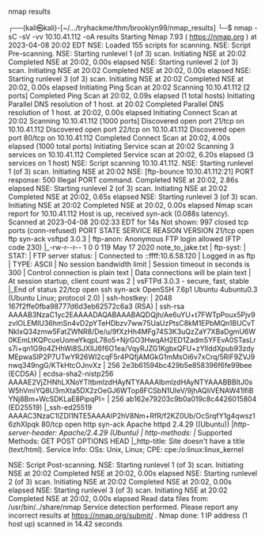 nmap results

┌──(kali㉿kali)-[~/…/tryhackme/thm/brooklyn99/nmap_results]
└─$ nmap -sC -sV -vv 10.10.41.112 -oA results
Starting Nmap 7.93 ( https://nmap.org ) at 2023-04-08 20:02 EDT
NSE: Loaded 155 scripts for scanning.
NSE: Script Pre-scanning.
NSE: Starting runlevel 1 (of 3) scan.
Initiating NSE at 20:02
Completed NSE at 20:02, 0.00s elapsed
NSE: Starting runlevel 2 (of 3) scan.
Initiating NSE at 20:02
Completed NSE at 20:02, 0.00s elapsed
NSE: Starting runlevel 3 (of 3) scan.
Initiating NSE at 20:02
Completed NSE at 20:02, 0.00s elapsed
Initiating Ping Scan at 20:02
Scanning 10.10.41.112 [2 ports]
Completed Ping Scan at 20:02, 0.09s elapsed (1 total hosts)
Initiating Parallel DNS resolution of 1 host. at 20:02
Completed Parallel DNS resolution of 1 host. at 20:02, 0.00s elapsed
Initiating Connect Scan at 20:02
Scanning 10.10.41.112 [1000 ports]
Discovered open port 21/tcp on 10.10.41.112
Discovered open port 22/tcp on 10.10.41.112
Discovered open port 80/tcp on 10.10.41.112
Completed Connect Scan at 20:02, 4.00s elapsed (1000 total ports)
Initiating Service scan at 20:02
Scanning 3 services on 10.10.41.112
Completed Service scan at 20:02, 6.20s elapsed (3 services on 1 host)
NSE: Script scanning 10.10.41.112.
NSE: Starting runlevel 1 (of 3) scan.
Initiating NSE at 20:02
NSE: [ftp-bounce 10.10.41.112:21] PORT response: 500 Illegal PORT command.
Completed NSE at 20:02, 2.86s elapsed
NSE: Starting runlevel 2 (of 3) scan.
Initiating NSE at 20:02
Completed NSE at 20:02, 0.65s elapsed
NSE: Starting runlevel 3 (of 3) scan.
Initiating NSE at 20:02
Completed NSE at 20:02, 0.00s elapsed
Nmap scan report for 10.10.41.112
Host is up, received syn-ack (0.088s latency).
Scanned at 2023-04-08 20:02:33 EDT for 14s
Not shown: 997 closed tcp ports (conn-refused)
PORT   STATE SERVICE REASON  VERSION
21/tcp open  ftp     syn-ack vsftpd 3.0.3
| ftp-anon: Anonymous FTP login allowed (FTP code 230)
|_-rw-r--r--    1 0        0             119 May 17  2020 note_to_jake.txt
| ftp-syst: 
|   STAT: 
| FTP server status:
|      Connected to ::ffff:10.6.58.120
|      Logged in as ftp
|      TYPE: ASCII
|      No session bandwidth limit
|      Session timeout in seconds is 300
|      Control connection is plain text
|      Data connections will be plain text
|      At session startup, client count was 2
|      vsFTPd 3.0.3 - secure, fast, stable
|_End of status
22/tcp open  ssh     syn-ack OpenSSH 7.6p1 Ubuntu 4ubuntu0.3 (Ubuntu Linux; protocol 2.0)
| ssh-hostkey: 
|   2048 167f2ffe0fba98777d6d3eb62572c6a3 (RSA)
| ssh-rsa AAAAB3NzaC1yc2EAAAADAQABAAABAQDQjh/Ae6uYU+t7FWTpPoux5Pjv9zvlOLEMlU36hmSn4vD2pYTeHDbzv7ww75UaUzPtsC8kM1EPbMQn1BUCvTNkIxQ34zmw5FatZWNR8/De/u/9fXzHh4MFg74S3K3uQzZaY7XBaDgmU6W0KEmLtKQPcueUomeYkqpL78o5+NjrGO3HwqAH2ED1Zadm5YFEvA0STasLrs7i+qn1G9o4ZHhWi8SJXlIJ6f6O1ea/VqyRJZG1KgbxQFU+zYlIddXpub93zdyMEpwaSIP2P7UTwYR26WI2cqF5r4PQfjAMGkG1mMsOi6v7xCrq/5RlF9ZVJ9nwq349ngG/KTkHtcOJnvXz
|   256 2e3b61594bc429b5e858396f6fe99bee (ECDSA)
| ecdsa-sha2-nistp256 AAAAE2VjZHNhLXNoYTItbmlzdHAyNTYAAAAIbmlzdHAyNTYAAABBBItJ0sW5hVmiYQ8U3mXta5DX2zOeGJ6WTop8FCSbN1UIeV/9jhAQIiVENAW41IfiBYNj8Bm+WcSDKLaE8PipqPI=
|   256 ab162e79203c9b0a019c8c4426015804 (ED25519)
|_ssh-ed25519 AAAAC3NzaC1lZDI1NTE5AAAAIP2hV8Nm+RfR/f2KZ0Ub/OcSrqfY1g4qwsz16zhXIpqk
80/tcp open  http    syn-ack Apache httpd 2.4.29 ((Ubuntu))
|_http-server-header: Apache/2.4.29 (Ubuntu)
| http-methods: 
|_  Supported Methods: GET POST OPTIONS HEAD
|_http-title: Site doesn't have a title (text/html).
Service Info: OSs: Unix, Linux; CPE: cpe:/o:linux:linux_kernel

NSE: Script Post-scanning.
NSE: Starting runlevel 1 (of 3) scan.
Initiating NSE at 20:02
Completed NSE at 20:02, 0.00s elapsed
NSE: Starting runlevel 2 (of 3) scan.
Initiating NSE at 20:02
Completed NSE at 20:02, 0.00s elapsed
NSE: Starting runlevel 3 (of 3) scan.
Initiating NSE at 20:02
Completed NSE at 20:02, 0.00s elapsed
Read data files from: /usr/bin/../share/nmap
Service detection performed. Please report any incorrect results at https://nmap.org/submit/ .
Nmap done: 1 IP address (1 host up) scanned in 14.42 seconds







